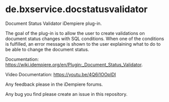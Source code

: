 # de.bxservice.docstatusvalidator

Document Status Validator iDempiere plug-in.

The goal of the plug-in is to allow the user to create validations on document status changes with SQL conditions. When one of the conditions is fulfilled, an error message is shown to the user explaining what to do to be able to change the document status.

Documentation: https://wiki.idempiere.org/en/Plugin:_Document_Status_Validator.

Video Documentation: https://youtu.be/4Q6i1OOpIDI


Any feedback please in the iDempiere forums. 

Any bug you find please create an issue in this repository.
